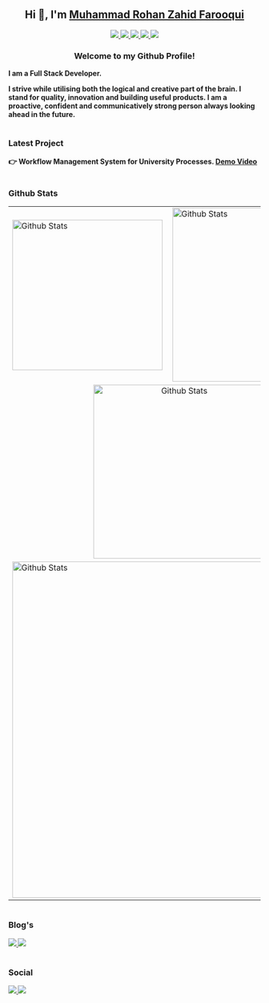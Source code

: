 <h2 align="center">Hi 👋, I'm  <a href="https://rohanfarooqui.github.io/"> Muhammad Rohan Zahid Farooqui </a></h2>

<div align="center">
    <a href="mailto:rohan.farooqui@gmail.com">
        <img src="https://img.shields.io/badge/rohan.farooqui-D14836?style=for-the-badge&logo=gmail&logoColor=white"/>
    </a>
    <a href="https://www.linkedin.com/in/rohanfarooqui/">
        <img src="https://img.shields.io/badge/rohanfarooqui-0077B5?style=for-the-badge&logo=linkedin&logoColor=white"/>
    </a>
    <a href="https://stackoverflow.com/users/8807619/rohan-farooqui">
        <img src="https://img.shields.io/badge/-rohanfarooqui-FE7A16?style=for-the-badge&logo=stack-overflow&logoColor=white"/>
    </a>     
    <a href="https://www.hackerrank.com/rohanfarooqui">
        <img src="https://img.shields.io/badge/-Hackerrank-2EC866?style=for-the-badge&logo=HackerRank&logoColor=white"/>
    </a>
    <a href="https://youtube.com/Rohanfarooqui">
        <img src="https://img.shields.io/badge/Rohan Farooqui-FF0000?style=for-the-badge&logo=youtube&logoColor=white"/>
    </a>
</div>

<h3 align="center"><b>Welcome to my Github Profile!<b></h5>

<strong>I am a Full Stack Developer.</strong>

<p>I strive while utilising both the logical and creative part of the brain. I stand for quality, innovation and building useful products. I am a proactive, confident and communicatively strong person always looking ahead in the future.</p>

#
### Latest Project
👉 Workflow Management System for University Processes. [Demo Video](https://www.youtube.com/watch?v=MhOxQJFE62w)

#
### Github Stats
<table align="center">
    <tr>
        <td>
            <img alt="Github Stats" src="https://github-readme-stats.vercel.app/api/top-langs/?username=rohanfarooqui&layout=compact&theme=tokyonight" width="300" />
        </td>
        <td>
            <img alt="Github Stats" src="https://github-readme-stats.vercel.app/api?username=RohanFarooqui&show_icons=true&hide=contribs&theme=tokyonight&count_private=true" width="347" />
        </td>
    </tr>
    <tr align="center">
        <td colspan="2">
            <img alt="Github Stats" src="https://github-readme-streak-stats.herokuapp.com/?user=rohanfarooqui&theme=tokyonight&count_private=true" width="347" />
        </td>
    </tr>
    <tr>
        <td colspan="2">
            <img alt="Github Stats" src="https://activity-graph.herokuapp.com/graph?username=rohanfarooqui&theme=react-dark&custom_title=Actvity%20Graph&hide_border=true&area=true" width="671" />
        </td>
    </tr>
</table>



#
### Blog's
<div>
    <a href="https://rohanfarooqui.wordpress.com/">
        <img src="https://img.shields.io/badge/rohanfarooqui-%23117AC9.svg?style=for-the-badge&logo=WordPress&logoColor=white"/>
    </a>
    <a href="https://rohanfarooqui.medium.com/">
        <img src="https://img.shields.io/badge/@RohanFarooqui-12100E?style=for-the-badge&logo=medium&logoColor=white"/>
    </a>
</div>

#
### Social 
<div>
    <a href="https://wa.me/qr/TOGKF4D4NIANJ1">
        <img src="https://img.shields.io/badge/WhatsApp-25D366?style=for-the-badge&logo=whatsapp&logoColor=white"/>
    </a>
    <a href="https://www.hackerrank.com/rohanfarooqui">
        <img src="https://img.shields.io/badge/@RohanFarooqui-%231DA1F2.svg?style=for-the-badge&logo=Twitter&logoColor=white"/>
    </a>
</div>


